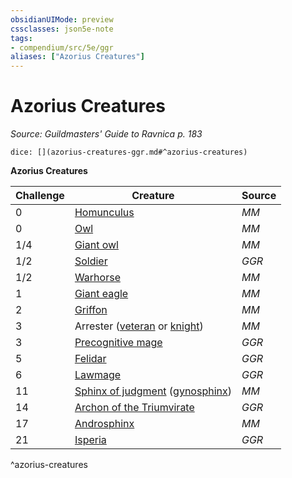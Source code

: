 ```yaml
---
obsidianUIMode: preview
cssclasses: json5e-note
tags:
- compendium/src/5e/ggr
aliases: ["Azorius Creatures"]
---
```

# Azorius Creatures
*Source: Guildmasters' Guide to Ravnica p. 183* 

`dice: [](azorius-creatures-ggr.md#^azorius-creatures)`

**Azorius Creatures**

| Challenge | Creature | Source |
|-----------|----------|--------|
| 0 | [Homunculus](z_compendium/bestiary/construct/homunculus.md) | *MM* |
| 0 | [Owl](z_compendium/bestiary/beast/owl.md) | *MM* |
| 1/4 | [Giant owl](z_compendium/bestiary/beast/giant-owl.md) | *MM* |
| 1/2 | [Soldier](z_compendium/bestiary/humanoid/soldier-ggr.md) | *GGR* |
| 1/2 | [Warhorse](z_compendium/bestiary/beast/warhorse.md) | *MM* |
| 1 | [Giant eagle](z_compendium/bestiary/beast/giant-eagle.md) | *MM* |
| 2 | [Griffon](z_compendium/bestiary/monstrosity/griffon.md) | *MM* |
| 3 | Arrester ([veteran](z_compendium/bestiary/humanoid/veteran.md) or [knight](z_compendium/bestiary/humanoid/knight.md)) | *MM* |
| 3 | [Precognitive mage](z_compendium/bestiary/humanoid/precognitive-mage-ggr.md) | *GGR* |
| 5 | [Felidar](z_compendium/bestiary/celestial/felidar-ggr.md) | *GGR* |
| 6 | [Lawmage](z_compendium/bestiary/humanoid/lawmage-ggr.md) | *GGR* |
| 11 | [Sphinx of judgment](z_compendium/bestiary/monstrosity/sphinx-of-judgment-ggr.md) ([gynosphinx](z_compendium/bestiary/monstrosity/gynosphinx.md)) | *MM* |
| 14 | [Archon of the Triumvirate](z_compendium/bestiary/celestial/archon-of-the-triumvirate-ggr.md) | *GGR* |
| 17 | [Androsphinx](z_compendium/bestiary/monstrosity/androsphinx.md) | *MM* |
| 21 | [Isperia](z_compendium/bestiary/npc/isperia-ggr.md) | *GGR* |
^azorius-creatures